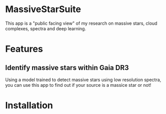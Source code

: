 # MassiveStarSuite

This app is a "public facing view" of my research on massive stars, cloud complexes, spectra and deep learning. 

# Features

## Identify massive stars within Gaia DR3
Using a model trained to detect massive stars using low resolution spectra, you can use this app to find out if your source is a massice star or not!

# Installation
